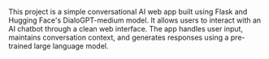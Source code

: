
This project is a simple conversational AI web app built using Flask and Hugging Face's DialoGPT-medium model. It allows users to interact with an AI chatbot through a clean web interface. The app handles user input, maintains conversation context, and generates responses using a pre-trained large language model.
